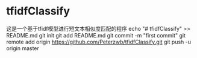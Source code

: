 # tfidfClassify
这是一个基于tfidf模型进行短文本相似度匹配的程序
echo "# tfidfClassify" >> README.md
git init
git add README.md
git commit -m "first commit"
git remote add origin https://github.com/Peterzwb/tfidfClassify.git
git push -u origin master
